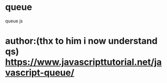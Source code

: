 # queue
queue js  

# author:(thx to him i now understand qs) https://www.javascripttutorial.net/javascript-queue/
